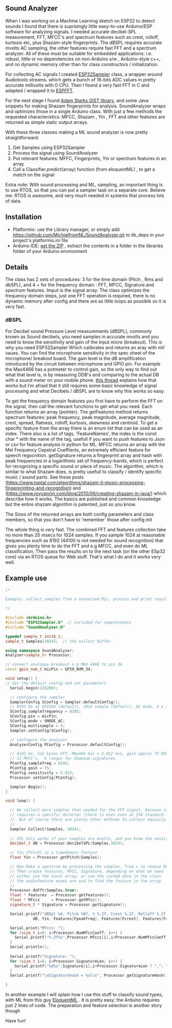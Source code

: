## Sound Analyzer

When I was working on a Machine Learning sketch on ESP32 to detect sounds I found that there is suprisingly little easy-to-use Arduino/ESP software for analyzing signals. I needed accurate decibel-SPL measurement, FFT, MFCC's and spectrum features such as crest, rolloff, kurtosis etc, plus Shazam-style fingerprints. The dBSPL requires accurate mvolts AC sampling, the other features require fast  FFT and a spectrum analyzer. All of these must be suitable for embedded applications: i.e. robust, little or no dependencies on non-Arduino s/w , Arduino-style c++, and no dynamic memory other than for class constructors / initialization.

For collecting AC signals I created [ESP32Sampler](https://github.com/MichielFromNL/ESP32Sampler) class, a wrapper around Audiotools streams. which gets a bunch of 16-bits ADC values in pretty accurate millivolts with 0 CPU. Then I found a very fast FFT in C and adapted / wrapped it to [ESPFFT](https://github.com/MichielFromNL/ESPFFT). 

For the next stage I found  [Adam Starks GIST library](https://github.com/adamstark/Gist), and some Java snippets for making Shazam fingerprints for analysis. SoundAnalyzer wraps and optimizes those in a single Arduino class. With just a few methods the requested characteristics: MFCC, Shazam , Yin , FFT and other features are returned as simple static output arrays.

With these three classes making a ML sound analyzer is now pretty straightforward:
1. Get Samples using ESP32Sampler
2. Process the signal using SoundAnalyzer
3. Put relevant features: MFFC, Fingerprints, Yin or spectrum features in an array
4. Call a Classifier.predict(array) function (from eloquentML) , to get a match on the signal

Extra note:  With sound processing and ML, sampling, an important thing is to use RTOS, so that you can  put a sampler task on a separate core. 
Believe me: RTOS is awesome, and very much needed in systems that process lots of data. 

## Installation

- Platformio:  use the Library manager, or simply add https://github.com/MichielfromNL/SoundAnalyzer.git to lib_deps in your project's platformio.ini file
- Arduino IDE:  [get the ZIP](https://github.com/MichielfromNL/ESP32Sampler/archive/refs/heads/main.zip) , extract the contents in a folder in the libraries folder of your Arduino environment
 
## Details

The class has 2 sets of procedures: 3 for the time domain (Pitch , Rms and dbSPL), and 4 + for the frequency domain : FFT, MFCC, Signature and spectrum features.
Imput is the signal array. The class optimizes the frequency domain steps, just one FFT operation is required, there is no dynamic memory after config and there are as little loops as possible so it is very fast.

### dBSPL

For Decibel sound Pressure Level measurements (dBSPL), commonly known as Sound decibels, you need samples in accurate mvolts and you need to know the sensitivity and gain of the input micro (breakout). This is why you need ESP32Sampler Which calibrates and returns an aray with mV vaues.
You can find the microphone sensitivity in the spec sheet of the microphone/ breakout board. The gain level is the dB amplification introduced by the circuit between microphone and GPIO pin. For example the Max4466 has a potmeter to control gain, so the only way to find out what that level is, is by measuring DDB's and comparing to the actual DB with a sound meter on your mobile phone. [this thread](https://forums.adafruit.com/viewtopic.php?f=8&p=570094) explains how that works but I'm afraid that it still requires some basic knowledge of signal processing and what Decibels / dBSPL are to know why this works so easy.  

To get the frequency domain features you first have to perform the FFT on the signal, then call the relevant functions to get what you need. Each function returns an array (pointer). 
The getFeatures method returns spectrum features: peak frequency, peak magnitude, average magnitude, crest, spread, flatness, rolloff, kurtosis, skewness and centroid. To get a specific feature from the array there is an enum list that can be used as an index. There also is a list of tags, 'FeatureNames', the index is the const char *  with the name of the tag, usefull if you want to push features to Json or csv for feature analysis in python for ML.
MFCC returns an array with the Mel Frequency Cepstral Coeffients, an extremely efficient feature for speech regocnition. getSignature returns a fingerprint array and hash with peak frequencies in a logarithmic set of frequency-bands, which is perfect for recognizing a specific sound or piece of music. The algorithm, which is similar to what Shazam does, is pretty usefull to classify / identify specific music / sound parts. See these posts (https://www.toptal.com/algorithms/shazam-it-music-processing-fingerprinting-and-recognition) and (https://www.royvanrijn.com/blog/2010/06/creating-shazam-in-java/) which describe how it works. The basics are published and common knowledge but the entire shazam algorithm is patented, just so you know. 
  
The Sizes of the returned arrays are both config parameters and class members, so that you don't have to 'remember' those after config init

The whole thing is very fast. The combined FFT and features collection take no more than 20 msecs for 1024 samples. If you sample 1024 at reasonable frequencies such as 8192 (44100 is not needed for sound recognition) that gives you plenty time to do the FFT and e.g MFCC, and even do ML classification, Then pass the results on to the next task (on the other ESp32 core) via an RTOS queue for Web stuff. That's what I do and it works very well. 

 ## Example use

```c++
/*

Example: collect samples from a connected Mic, process and print results

*/

#include <Arduino.h>
#include "ESP32Sampler.h"  // included for completeness
#include "SoundAnalyzer.h"

typedef sample_t int16_t;
sample_t Samples[1024];  // the collect buffer

using namespace SoundAnalyzer;
Analyzer<sample_t> Processor;

// connect analogue breakout e.g MAX 4466 to pin 34
const gpio_num_t micPin = GPIO_NUM_34;

void setup() {
// Get the default config and set parameters
  Serial.begin(115200);

  // configure the sampler
  SamplerConfig SConfig = Sampler.defaultConfig();
  // 8192 Hz at GPIO34 (default), 1024 sample (default), AC mode, 4 x sampling to reduce noise  
  SConfig.samplefrequency = 8192;
  SConfig.pin = micPin;
  SConfig.mode = SMODE_AC;
  SConfig.multisample = 4;
  Sampler.setConfig(SConfig);

  // configure the analyzer
  AnalyzerConfig PConfig = Processor.defaultConfig();

  // 8192 Hz, 512 bytes FFT, MAx466 mic = 5.012 mvs, gain approx 75 DbSPL (needs calibration)
  // 13 MFCC's,  6 ranges for Shamzam signatures
  PConfig.samplefreq = 8192;
  PConfig.gain = 75;
  PConfig.sensitivity = 5.012;
  Processor.setConfig(PConfig);

  Sampler.Begin();
}

void loop() {

  // We collect more samples than needed for the FFT signal, because standard Decibel measurement
  // requires a specific duration (there is even even an ISO standard for that)
  //  But of course there are plenty other methods to collect equially spaced signal data
  //
  Sampler.Collect(Samples, 1024);
  
  // SPL only works if your samples are mvolts, and you know the sensitivity and gain of the micro (breakout)
  decibel_t dB = Processor.decibelSPL(Samples,1024);

  // Yin (Pitch) is a timedomain feature
  float Yin = Processor.getPitch(Samples);

  // Now Make a spectrum by processing the samples. True = to remove DC
  // Then create features, MFCC, Signature, depending on what we need
  // either use the local array, or use the cached data in the class
  // the audiofeature enums are usd to find the feature in the array
  //
  Processor.doFft(Samples,true);
  float * Features  = Processor.getFeatures();
  float * Mfccs     = Processor.getMfcc();
  signature_t * Signature = Processor.getSignature();

  Serial.printf("dBSpl %d, Pitch %0f, % %.2f, Crest %.2f, Rolloff %.2f etc etc\n", 
            dB, Yin, Features[Fpeakfreq], Features[Fcrest], Features[Frolloff]);

  Serial.print("Mfccs: ");
  for (size_t i=0; i<Processor.NumMfccCoeff; i++) {
    Serial.printf("%.2f%s",Processor.Mfccs[i],i<Processor.NumMfccCoeff ? ",": "");
  }
  Serial.println();
  
  Serial.printf("Signature: ");
  for (size_t i=0; i<Processor.SignatureLen; i++) {
    Serial.printf("%d%s",Signature[i],i<Processor.SignatureLen ? ",": "");
  }
  Serial.printf("\nSignaturehash = %ul\n", Processor.getSignatureHash());

}

```

In another example I will xplain how I use this stuff to classify sound types, with ML from this guy [EloquentML](https://eloquentarduino.com/arduino-machine-learning/) . It is pretty easy: the Arduino requires just 2 lines of code. 
The preparation and feature selection is another story though

Have fun!
